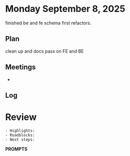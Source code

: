 # Monday September 8, 2025


finished be and fe schema first refactors. 





## Plan

clean up and docs pass on FE and BE




## Meetings
-

## Log



# Review
    - Highlights:
    - Roadblocks:
    - Next steps:



**PROMPTS**
